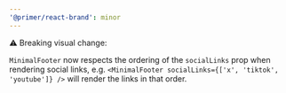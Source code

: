```yaml
---
'@primer/react-brand': minor
---
```


⚠️ Breaking visual change:

`MinimalFooter` now respects the ordering of the `socialLinks` prop when rendering social links, e.g. `<MinimalFooter socialLinks={['x', 'tiktok', 'youtube']} />` will render the links in that order.
